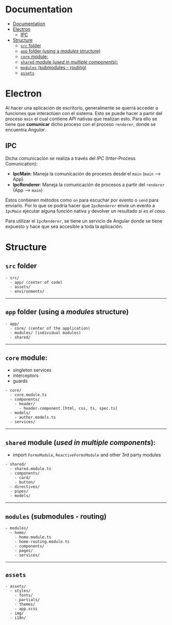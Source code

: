 # Documentation

- [Documentation](#documentation)
- [Electron](#electron)
  - [IPC](#ipc)
- [Structure](#structure)
  - [`src` folder](#src-folder)
  - [`app` folder (using a _modules_ structure)](#app-folder-using-a-modules-structure)
  - [`core` module:](#core-module)
  - [`shared` module (_used in multiple components_):](#shared-module-used-in-multiple-components)
  - [`modules` (submodules - routing)](#modules-submodules---routing)
  - [`assets`](#assets)

# Electron

Al hacer una aplicación de escritorio, generalmente se querrá acceder a funciones que interactúen con el sistema. Esto se puede hacer a partir del proceso `main` el cual contiene *API* nativas que realizan esto. Para ello se tiene que **comunicar** dicho proceso con el proceso `renderer`, donde se encuentra *Angular*. 

## IPC

Dicha comunicación se realiza a través del *IPC* (Inter-Process Comunication):

- **IpcMain**: Maneja la comunicación de procesos desde el `main` (`main` --> App).
- **IpcRenderer**: Maneja la comunicación de procesos a partir del `renderer` (App --> `main`)

Estos contienen métodos como `on` para escuchar por evento o `send` para enviarlo. Por lo que se podría hacer que `IpcRenderer` envíe un evento a `IpcMain` ejecutar alguna función nativa y devolver un resultado *si es el caso*.

Para utilizar el `IpcRenderer`, se tiene un servicio de Angular donde se tiene expuesto y hace que sea accesible a toda la aplicación.

# Structure

## `src` folder

```
- src/
  - app/ (center of code)
  - assets/
  - environments/
```

---

## `app` folder (using a _modules_ structure)

```
- app/
  - core/ (center of the application)
  - modules/ (individual modules)
  - shared/
```

---

## `core` module:

- singleton services
- interceptors
- guards

```
- core/
  - core.module.ts
  - components/
    - header/
      - header.component.[html, css, ts, spec.ts]
  - models/
    - author.models.ts
  - services/
```

---

## `shared` module (_used in multiple components_):

- import `FormsModule`, `ReactiveFormsModule` and other 3rd party modules

```
- shared/
  - shared.module.ts
  - components/
    - card/
    - button/
  - directives/
  - pipes/
  - models/
```

---

## `modules` (submodules - routing)

```
- modules/
  - home/
    - home.module.ts
    - home-routing.module.ts
    - components/
    - pages/
    - services/
```

---

## `assets`

```
- assets/
  - styles/
    - fonts/
    - partials/
    - themes/
    - app.scss
  - img/
  - i18n/
```
